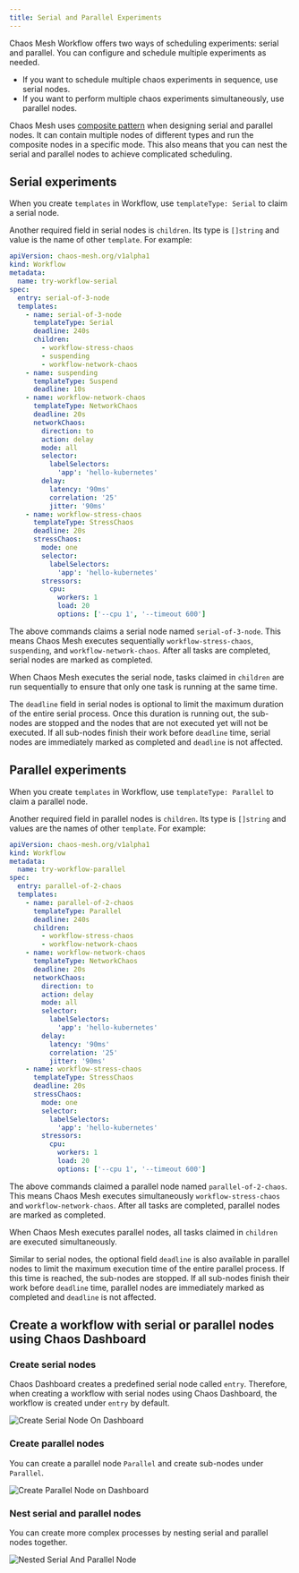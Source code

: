 ```yaml
---
title: Serial and Parallel Experiments
---
```


Chaos Mesh Workflow offers two ways of scheduling experiments: serial and parallel. You can configure and schedule multiple experiments as needed.

- If you want to schedule multiple chaos experiments in sequence, use serial nodes.
- If you want to perform multiple chaos experiments simultaneously, use parallel nodes.

Chaos Mesh uses [composite pattern](https://en.wikipedia.org/wiki/Composite_pattern) when designing serial and parallel nodes. It can contain multiple nodes of different types and run the composite nodes in a specific mode. This also means that you can nest the serial and parallel nodes to achieve complicated scheduling.

## Serial experiments

When you create `templates` in Workflow, use `templateType: Serial` to claim a serial node.

Another required field in serial nodes is `children`. Its type is `[]string` and value is the name of other `template`. For example:

```yaml
apiVersion: chaos-mesh.org/v1alpha1
kind: Workflow
metadata:
  name: try-workflow-serial
spec:
  entry: serial-of-3-node
  templates:
    - name: serial-of-3-node
      templateType: Serial
      deadline: 240s
      children:
        - workflow-stress-chaos
        - suspending
        - workflow-network-chaos
    - name: suspending
      templateType: Suspend
      deadline: 10s
    - name: workflow-network-chaos
      templateType: NetworkChaos
      deadline: 20s
      networkChaos:
        direction: to
        action: delay
        mode: all
        selector:
          labelSelectors:
            'app': 'hello-kubernetes'
        delay:
          latency: '90ms'
          correlation: '25'
          jitter: '90ms'
    - name: workflow-stress-chaos
      templateType: StressChaos
      deadline: 20s
      stressChaos:
        mode: one
        selector:
          labelSelectors:
            'app': 'hello-kubernetes'
        stressors:
          cpu:
            workers: 1
            load: 20
            options: ['--cpu 1', '--timeout 600']
```

The above commands claims a serial node named `serial-of-3-node`. This means Chaos Mesh executes sequentially `workflow-stress-chaos`, `suspending`, and `workflow-network-chaos`. After all tasks are completed, serial nodes are marked as completed.

When Chaos Mesh executes the serial node, tasks claimed in `children` are run sequentially to ensure that only one task is running at the same time.

The `deadline` field in serial nodes is optional to limit the maximum duration of the entire serial process. Once this duration is running out, the sub-nodes are stopped and the nodes that are not executed yet will not be executed. If all sub-nodes finish their work before `deadline` time, serial nodes are immediately marked as completed and `deadline` is not affected.

## Parallel experiments

When you create `templates` in Workflow, use `templateType: Parallel` to claim a parallel node.

Another required field in parallel nodes is `children`. Its type is `[]string` and values are the names of other `template`. For example:

```yaml
apiVersion: chaos-mesh.org/v1alpha1
kind: Workflow
metadata:
  name: try-workflow-parallel
spec:
  entry: parallel-of-2-chaos
  templates:
    - name: parallel-of-2-chaos
      templateType: Parallel
      deadline: 240s
      children:
        - workflow-stress-chaos
        - workflow-network-chaos
    - name: workflow-network-chaos
      templateType: NetworkChaos
      deadline: 20s
      networkChaos:
        direction: to
        action: delay
        mode: all
        selector:
          labelSelectors:
            'app': 'hello-kubernetes'
        delay:
          latency: '90ms'
          correlation: '25'
          jitter: '90ms'
    - name: workflow-stress-chaos
      templateType: StressChaos
      deadline: 20s
      stressChaos:
        mode: one
        selector:
          labelSelectors:
            'app': 'hello-kubernetes'
        stressors:
          cpu:
            workers: 1
            load: 20
            options: ['--cpu 1', '--timeout 600']
```

The above commands claimed a parallel node named `parallel-of-2-chaos`. This means Chaos Mesh executes simultaneously `workflow-stress-chaos` and `workflow-network-chaos`. After all tasks are completed, parallel nodes are marked as completed.

When Chaos Mesh executes parallel nodes, all tasks claimed in `children` are executed simultaneously.

Similar to serial nodes, the optional field `deadline` is also available in parallel nodes to limit the maximum execution time of the entire parallel process. If this time is reached, the sub-nodes are stopped. If all sub-nodes finish their work before `deadline` time, parallel nodes are immediately marked as completed and `deadline` is not affected.

## Create a workflow with serial or parallel nodes using Chaos Dashboard

### Create serial nodes

Chaos Dashboard creates a predefined serial node called `entry`. Therefore, when creating a workflow with serial nodes using Chaos Dashboard, the workflow is created under `entry` by default.

![Create Serial Node On Dashboard](./img/create-serial-node-on-dashboard.png)

### Create parallel nodes

You can create a parallel node `Parallel` and create sub-nodes under `Parallel`.

![Create Parallel Node on Dashboard](./img/create-parallel-node-on-dashboard.png)

### Nest serial and parallel nodes

You can create more complex processes by nesting serial and parallel nodes together.

![Nested Serial And Parallel Node](./img/nested-serial-and-parallel.png)
